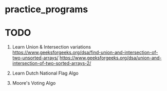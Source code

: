 # practice_programs


# TODO

1) Learn Union & Intersection variations
https://www.geeksforgeeks.org/dsa/find-union-and-intersection-of-two-unsorted-arrays/
https://www.geeksforgeeks.org/dsa/union-and-intersection-of-two-sorted-arrays-2/

2) Learn Dutch National Flag Algo
3) Moore's Voting Algo